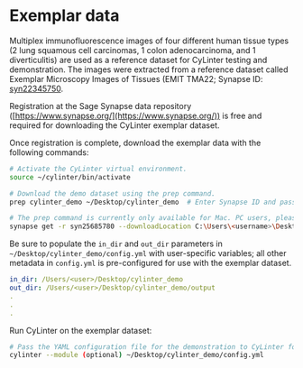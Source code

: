 # Exemplar data

Multiplex immunofluorescence images of four different human tissue types (2 lung squamous cell carcinomas, 1 colon adenocarcinoma, and 1 diverticulitis) are used as a reference dataset for CyLinter testing and demonstration. The images were extracted from a reference dataset called Exemplar Microscopy Images of Tissues (EMIT TMA22; Synapse ID: [syn22345750](https://www.synapse.org/#!Synapse:syn22345750).

Registration at the Sage Synapse data repository ([https://www.synapse.org/](https://www.synapse.org/)) is free and required for downloading the CyLinter exemplar dataset.

Once registration is complete, download the exemplar data with the following commands:

``` bash
# Activate the CyLinter virtual environment.
source ~/cylinter/bin/activate

# Download the demo dataset using the prep command.
prep cylinter_demo ~/Desktop/cylinter_demo  # Enter Synapse ID and password when prompted.

# The prep command is currently only available for Mac. PC users, please use the following command to download the demo dataset:  
synapse get -r syn25685780 --downloadLocation C:\Users\<username>\Desktop\cylinter_demo --multiThreaded
```

Be sure to populate the `in_dir` and `out_dir` parameters in `~/Desktop/cylinter_demo/config.yml` with user-specific variables; all other metadata in `config.yml` is pre-configured for use with the exemplar dataset.

```yaml
in_dir: /Users/<user>/Desktop/cylinter_demo
out_dir: /Users/<user>/Desktop/cylinter_demo/output
.
.
.
```

Run CyLinter on the exemplar dataset:

``` bash
# Pass the YAML configuration file for the demonstration to CyLinter for analysis
cylinter --module (optional) ~/Desktop/cylinter_demo/config.yml  
```
